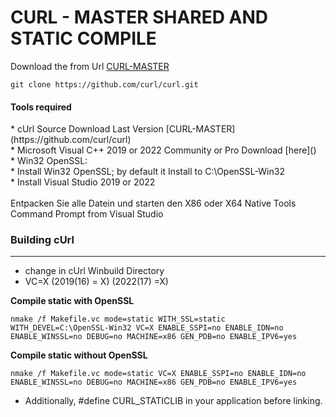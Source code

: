 
<h1> CURL - MASTER SHARED AND STATIC COMPILE</h1>

Download the from Url [CURL-MASTER](https://github.com/curl/curl)

```
git clone https://github.com/curl/curl.git
```

<h4>Tools required</h4>
* cUrl Source Download Last Version [CURL-MASTER](https://github.com/curl/curl)<br>
* Microsoft Visual C++ 2019 or 2022 Community or Pro Download [here]()<br>
* Win32 OpenSSL:<br> 
* Install Win32 OpenSSL; by default it Install to C:\OpenSSL-Win32<br>
* Install Visual Studio 2019 or 2022<br> 
<br>
Entpacken Sie alle Datein und starten den X86 oder X64 Native Tools Command Prompt from Visual Studio

<h3>Building cUrl</h3>
<hr>

* change in cUrl Winbuild Directory<br>
* VC=X (2019(16) = X) (2022(17) =X)

<b> Compile static with OpenSSL </b>
```
nmake /f Makefile.vc mode=static WITH_SSL=static WITH_DEVEL=C:\OpenSSL-Win32 VC=X ENABLE_SSPI=no ENABLE_IDN=no ENABLE_WINSSL=no DEBUG=no MACHINE=x86 GEN_PDB=no ENABLE_IPV6=yes

```
<b>Compile static without OpenSSL</b>
```
nmake /f Makefile.vc mode=static VC=X ENABLE_SSPI=no ENABLE_IDN=no ENABLE_WINSSL=no DEBUG=no MACHINE=x86 GEN_PDB=no ENABLE_IPV6=yes
```


* Additionally, #define CURL_STATICLIB in your application before linking.

